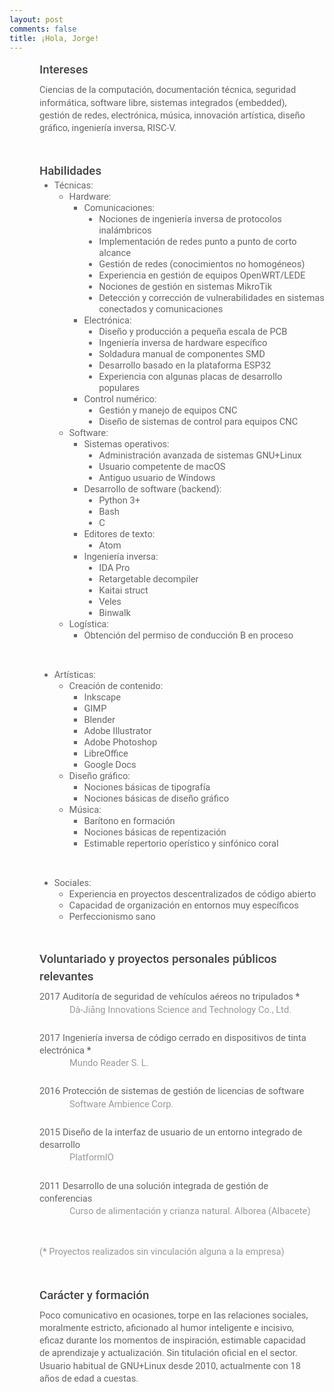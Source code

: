 ```yaml
---
layout: post
comments: false
title: ¡Hola, Jorge!
---
```


<h2 style="line-height: 1.5; margin: 0pt 15pt 0pt 36pt;"><span style="font-size: 13.999999999999998pt; font-family: Roboto; color: #434343; background-color: transparent; font-weight: 500; font-variant-ligatures: normal; font-variant-caps: normal; font-variant-east-asian: normal; font-variant-position: normal; text-decoration: none; vertical-align: baseline; white-space: pre-wrap;">Intereses</span></h2>
<p style="line-height: 1.38; margin: 6pt 15pt 0pt 36pt;"><span style="font-size: 11pt; font-family: Roboto; color: #666666; background-color: transparent; font-weight: 400; font-variant-ligatures: normal; font-variant-caps: normal; font-variant-east-asian: normal; font-variant-position: normal; text-decoration: none; vertical-align: baseline; white-space: pre-wrap;">Ciencias de la computaci&oacute;n, documentaci&oacute;n t&eacute;cnica, seguridad inform&aacute;tica, software libre, sistemas integrados (embedded), gesti&oacute;n de redes, electr&oacute;nica, m&uacute;sica, innovaci&oacute;n art&iacute;stica, dise&ntilde;o gr&aacute;fico, ingenier&iacute;a inversa, RISC-V.</span></p>
<p>&nbsp;</p>
<h2 style="line-height: 1.5; margin-top: 0pt; margin-bottom: 0pt; margin-right: 15pt; text-indent: 36pt;"><span style="font-size: 13.999999999999998pt; font-family: Roboto; color: #434343; background-color: transparent; font-weight: 500; font-variant-ligatures: normal; font-variant-caps: normal; font-variant-east-asian: normal; font-variant-position: normal; text-decoration: none; vertical-align: baseline; white-space: pre-wrap;">Habilidades</span></h2>
<ul style="margin-top: 0pt; margin-bottom: 0pt;">
<li style="list-style-type: disc; font-size: 11pt; font-family: Roboto; color: #666666; background-color: transparent; font-weight: 400; font-variant-ligatures: normal; font-variant-caps: normal; font-variant-east-asian: normal; font-variant-position: normal; text-decoration: none; vertical-align: baseline; white-space: pre; margin-left: 36pt;"><span style="font-size: 11pt; font-family: Roboto; color: #666666; background-color: transparent; font-weight: 400; font-variant-ligatures: normal; font-variant-caps: normal; font-variant-east-asian: normal; font-variant-position: normal; text-decoration: none; vertical-align: baseline; white-space: pre-wrap;">T&eacute;cnicas:</span></li>
<ul style="margin-top: 0pt; margin-bottom: 0pt;">
<li style="list-style-type: circle; font-size: 11pt; font-family: Roboto; color: #666666; background-color: transparent; font-weight: 400; font-variant-ligatures: normal; font-variant-caps: normal; font-variant-east-asian: normal; font-variant-position: normal; text-decoration: none; vertical-align: baseline; white-space: pre; margin-left: 36pt;"><span style="font-size: 11pt; font-family: Roboto; color: #666666; background-color: transparent; font-weight: 400; font-variant-ligatures: normal; font-variant-caps: normal; font-variant-east-asian: normal; font-variant-position: normal; text-decoration: none; vertical-align: baseline; white-space: pre-wrap;">Hardware:</span></li>
<ul style="margin-top: 0pt; margin-bottom: 0pt;">
<li style="list-style-type: square; font-size: 11pt; font-family: Roboto; color: #666666; background-color: transparent; font-weight: 400; font-variant-ligatures: normal; font-variant-caps: normal; font-variant-east-asian: normal; font-variant-position: normal; text-decoration: none; vertical-align: baseline; white-space: pre; margin-left: 36pt;"><span style="font-size: 11pt; font-family: Roboto; color: #666666; background-color: transparent; font-weight: 400; font-variant-ligatures: normal; font-variant-caps: normal; font-variant-east-asian: normal; font-variant-position: normal; text-decoration: none; vertical-align: baseline; white-space: pre-wrap;">Comunicaciones:</span></li>
<ul style="margin-top: 0pt; margin-bottom: 0pt;">
<li style="list-style-type: disc; font-size: 11pt; font-family: Roboto; color: #666666; background-color: transparent; font-weight: 400; font-variant-ligatures: normal; font-variant-caps: normal; font-variant-east-asian: normal; font-variant-position: normal; text-decoration: none; vertical-align: baseline; white-space: pre; margin-left: 36pt;"><span style="font-size: 11pt; font-family: Roboto; color: #666666; background-color: transparent; font-weight: 400; font-variant-ligatures: normal; font-variant-caps: normal; font-variant-east-asian: normal; font-variant-position: normal; text-decoration: none; vertical-align: baseline; white-space: pre-wrap;">Nociones de ingenier&iacute;a inversa de protocolos inal&aacute;mbricos</span></li>
<li style="list-style-type: disc; font-size: 11pt; font-family: Roboto; color: #666666; background-color: transparent; font-weight: 400; font-variant-ligatures: normal; font-variant-caps: normal; font-variant-east-asian: normal; font-variant-position: normal; text-decoration: none; vertical-align: baseline; white-space: pre; margin-left: 36pt;"><span style="font-size: 11pt; font-family: Roboto; color: #666666; background-color: transparent; font-weight: 400; font-variant-ligatures: normal; font-variant-caps: normal; font-variant-east-asian: normal; font-variant-position: normal; text-decoration: none; vertical-align: baseline; white-space: pre-wrap;">Implementaci&oacute;n de redes punto a punto de corto alcance</span></li>
<li style="list-style-type: disc; font-size: 11pt; font-family: Roboto; color: #666666; background-color: transparent; font-weight: 400; font-variant-ligatures: normal; font-variant-caps: normal; font-variant-east-asian: normal; font-variant-position: normal; text-decoration: none; vertical-align: baseline; white-space: pre; margin-left: 36pt;"><span style="font-size: 11pt; font-family: Roboto; color: #666666; background-color: transparent; font-weight: 400; font-variant-ligatures: normal; font-variant-caps: normal; font-variant-east-asian: normal; font-variant-position: normal; text-decoration: none; vertical-align: baseline; white-space: pre-wrap;">Gesti&oacute;n de redes (conocimientos no homog&eacute;neos)</span></li>
<li style="list-style-type: disc; font-size: 11pt; font-family: Roboto; color: #666666; background-color: transparent; font-weight: 400; font-variant-ligatures: normal; font-variant-caps: normal; font-variant-east-asian: normal; font-variant-position: normal; text-decoration: none; vertical-align: baseline; white-space: pre; margin-left: 36pt;"><span style="font-size: 11pt; font-family: Roboto; color: #666666; background-color: transparent; font-weight: 400; font-variant-ligatures: normal; font-variant-caps: normal; font-variant-east-asian: normal; font-variant-position: normal; text-decoration: none; vertical-align: baseline; white-space: pre-wrap;">Experiencia en gesti&oacute;n de equipos OpenWRT/LEDE</span></li>
<li style="list-style-type: disc; font-size: 11pt; font-family: Roboto; color: #666666; background-color: transparent; font-weight: 400; font-variant-ligatures: normal; font-variant-caps: normal; font-variant-east-asian: normal; font-variant-position: normal; text-decoration: none; vertical-align: baseline; white-space: pre; margin-left: 36pt;"><span style="font-size: 11pt; font-family: Roboto; color: #666666; background-color: transparent; font-weight: 400; font-variant-ligatures: normal; font-variant-caps: normal; font-variant-east-asian: normal; font-variant-position: normal; text-decoration: none; vertical-align: baseline; white-space: pre-wrap;">Nociones de gesti&oacute;n en sistemas MikroTik</span></li>
<li style="list-style-type: disc; font-size: 11pt; font-family: Roboto; color: #666666; background-color: transparent; font-weight: 400; font-variant-ligatures: normal; font-variant-caps: normal; font-variant-east-asian: normal; font-variant-position: normal; text-decoration: none; vertical-align: baseline; white-space: pre; margin-left: 36pt;"><span style="font-size: 11pt; font-family: Roboto; color: #666666; background-color: transparent; font-weight: 400; font-variant-ligatures: normal; font-variant-caps: normal; font-variant-east-asian: normal; font-variant-position: normal; text-decoration: none; vertical-align: baseline; white-space: pre-wrap;">Detecci&oacute;n y correcci&oacute;n de vulnerabilidades en sistemas conectados y comunicaciones</span></li>
</ul>
<li style="list-style-type: square; font-size: 11pt; font-family: Roboto; color: #666666; background-color: transparent; font-weight: 400; font-variant-ligatures: normal; font-variant-caps: normal; font-variant-east-asian: normal; font-variant-position: normal; text-decoration: none; vertical-align: baseline; white-space: pre; margin-left: 36pt;"><span style="font-size: 11pt; font-family: Roboto; color: #666666; background-color: transparent; font-weight: 400; font-variant-ligatures: normal; font-variant-caps: normal; font-variant-east-asian: normal; font-variant-position: normal; text-decoration: none; vertical-align: baseline; white-space: pre-wrap;">Electr&oacute;nica:</span></li>
<ul style="margin-top: 0pt; margin-bottom: 0pt;">
<li style="list-style-type: disc; font-size: 11pt; font-family: Roboto; color: #666666; background-color: transparent; font-weight: 400; font-variant-ligatures: normal; font-variant-caps: normal; font-variant-east-asian: normal; font-variant-position: normal; text-decoration: none; vertical-align: baseline; white-space: pre; margin-left: 36pt;"><span style="font-size: 11pt; font-family: Roboto; color: #666666; background-color: transparent; font-weight: 400; font-variant-ligatures: normal; font-variant-caps: normal; font-variant-east-asian: normal; font-variant-position: normal; text-decoration: none; vertical-align: baseline; white-space: pre-wrap;">Dise&ntilde;o y producci&oacute;n a peque&ntilde;a escala de PCB</span></li>
<li style="list-style-type: disc; font-size: 11pt; font-family: Roboto; color: #666666; background-color: transparent; font-weight: 400; font-variant-ligatures: normal; font-variant-caps: normal; font-variant-east-asian: normal; font-variant-position: normal; text-decoration: none; vertical-align: baseline; white-space: pre; margin-left: 36pt;"><span style="font-size: 11pt; font-family: Roboto; color: #666666; background-color: transparent; font-weight: 400; font-variant-ligatures: normal; font-variant-caps: normal; font-variant-east-asian: normal; font-variant-position: normal; text-decoration: none; vertical-align: baseline; white-space: pre-wrap;">Ingenier&iacute;a inversa de hardware espec&iacute;fico</span></li>
<li style="list-style-type: disc; font-size: 11pt; font-family: Roboto; color: #666666; background-color: transparent; font-weight: 400; font-variant-ligatures: normal; font-variant-caps: normal; font-variant-east-asian: normal; font-variant-position: normal; text-decoration: none; vertical-align: baseline; white-space: pre; margin-left: 36pt;"><span style="font-size: 11pt; font-family: Roboto; color: #666666; background-color: transparent; font-weight: 400; font-variant-ligatures: normal; font-variant-caps: normal; font-variant-east-asian: normal; font-variant-position: normal; text-decoration: none; vertical-align: baseline; white-space: pre-wrap;">Soldadura manual de componentes SMD</span></li>
<li style="list-style-type: disc; font-size: 11pt; font-family: Roboto; color: #666666; background-color: transparent; font-weight: 400; font-variant-ligatures: normal; font-variant-caps: normal; font-variant-east-asian: normal; font-variant-position: normal; text-decoration: none; vertical-align: baseline; white-space: pre; margin-left: 36pt;"><span style="font-size: 11pt; font-family: Roboto; color: #666666; background-color: transparent; font-weight: 400; font-variant-ligatures: normal; font-variant-caps: normal; font-variant-east-asian: normal; font-variant-position: normal; text-decoration: none; vertical-align: baseline; white-space: pre-wrap;">Desarrollo basado en la plataforma ESP32 </span></li>
<li style="list-style-type: disc; font-size: 11pt; font-family: Roboto; color: #666666; background-color: transparent; font-weight: 400; font-variant-ligatures: normal; font-variant-caps: normal; font-variant-east-asian: normal; font-variant-position: normal; text-decoration: none; vertical-align: baseline; white-space: pre; margin-left: 36pt;"><span style="font-size: 11pt; font-family: Roboto; color: #666666; background-color: transparent; font-weight: 400; font-variant-ligatures: normal; font-variant-caps: normal; font-variant-east-asian: normal; font-variant-position: normal; text-decoration: none; vertical-align: baseline; white-space: pre-wrap;">Experiencia con algunas placas de desarrollo populares</span></li>
</ul>
<li style="list-style-type: square; font-size: 11pt; font-family: Roboto; color: #666666; background-color: transparent; font-weight: 400; font-variant-ligatures: normal; font-variant-caps: normal; font-variant-east-asian: normal; font-variant-position: normal; text-decoration: none; vertical-align: baseline; white-space: pre; margin-left: 36pt;"><span style="font-size: 11pt; font-family: Roboto; color: #666666; background-color: transparent; font-weight: 400; font-variant-ligatures: normal; font-variant-caps: normal; font-variant-east-asian: normal; font-variant-position: normal; text-decoration: none; vertical-align: baseline; white-space: pre-wrap;">Control num&eacute;rico:</span></li>
<ul style="margin-top: 0pt; margin-bottom: 0pt;">
<li style="list-style-type: disc; font-size: 11pt; font-family: Roboto; color: #666666; background-color: transparent; font-weight: 400; font-variant-ligatures: normal; font-variant-caps: normal; font-variant-east-asian: normal; font-variant-position: normal; text-decoration: none; vertical-align: baseline; white-space: pre; margin-left: 36pt;"><span style="font-size: 11pt; font-family: Roboto; color: #666666; background-color: transparent; font-weight: 400; font-variant-ligatures: normal; font-variant-caps: normal; font-variant-east-asian: normal; font-variant-position: normal; text-decoration: none; vertical-align: baseline; white-space: pre-wrap;">Gesti&oacute;n y manejo de equipos CNC</span></li>
<li style="list-style-type: disc; font-size: 11pt; font-family: Roboto; color: #666666; background-color: transparent; font-weight: 400; font-variant-ligatures: normal; font-variant-caps: normal; font-variant-east-asian: normal; font-variant-position: normal; text-decoration: none; vertical-align: baseline; white-space: pre; margin-left: 36pt;"><span style="font-size: 11pt; font-family: Roboto; color: #666666; background-color: transparent; font-weight: 400; font-variant-ligatures: normal; font-variant-caps: normal; font-variant-east-asian: normal; font-variant-position: normal; text-decoration: none; vertical-align: baseline; white-space: pre-wrap;">Dise&ntilde;o de sistemas de control para equipos CNC</span></li>
</ul>
</ul>
<li style="list-style-type: circle; font-size: 11pt; font-family: Roboto; color: #666666; background-color: transparent; font-weight: 400; font-variant-ligatures: normal; font-variant-caps: normal; font-variant-east-asian: normal; font-variant-position: normal; text-decoration: none; vertical-align: baseline; white-space: pre; margin-left: 36pt;"><span style="font-size: 11pt; font-family: Roboto; color: #666666; background-color: transparent; font-weight: 400; font-variant-ligatures: normal; font-variant-caps: normal; font-variant-east-asian: normal; font-variant-position: normal; text-decoration: none; vertical-align: baseline; white-space: pre-wrap;">Software:</span></li>
<ul style="margin-top: 0pt; margin-bottom: 0pt;">
<li style="list-style-type: square; font-size: 11pt; font-family: Roboto; color: #666666; background-color: transparent; font-weight: 400; font-variant-ligatures: normal; font-variant-caps: normal; font-variant-east-asian: normal; font-variant-position: normal; text-decoration: none; vertical-align: baseline; white-space: pre; margin-left: 36pt;"><span style="font-size: 11pt; font-family: Roboto; color: #666666; background-color: transparent; font-weight: 400; font-variant-ligatures: normal; font-variant-caps: normal; font-variant-east-asian: normal; font-variant-position: normal; text-decoration: none; vertical-align: baseline; white-space: pre-wrap;">Sistemas operativos:</span></li>
<ul style="margin-top: 0pt; margin-bottom: 0pt;">
<li style="list-style-type: disc; font-size: 11pt; font-family: Roboto; color: #666666; background-color: transparent; font-weight: 400; font-variant-ligatures: normal; font-variant-caps: normal; font-variant-east-asian: normal; font-variant-position: normal; text-decoration: none; vertical-align: baseline; white-space: pre; margin-left: 36pt;"><span style="font-size: 11pt; font-family: Roboto; color: #666666; background-color: transparent; font-weight: 400; font-variant-ligatures: normal; font-variant-caps: normal; font-variant-east-asian: normal; font-variant-position: normal; text-decoration: none; vertical-align: baseline; white-space: pre-wrap;">Administraci&oacute;n avanzada de sistemas GNU+Linux</span></li>
<li style="list-style-type: disc; font-size: 11pt; font-family: Roboto; color: #666666; background-color: transparent; font-weight: 400; font-variant-ligatures: normal; font-variant-caps: normal; font-variant-east-asian: normal; font-variant-position: normal; text-decoration: none; vertical-align: baseline; white-space: pre; margin-left: 36pt;"><span style="font-size: 11pt; font-family: Roboto; color: #666666; background-color: transparent; font-weight: 400; font-variant-ligatures: normal; font-variant-caps: normal; font-variant-east-asian: normal; font-variant-position: normal; text-decoration: none; vertical-align: baseline; white-space: pre-wrap;">Usuario competente de macOS</span></li>
<li style="list-style-type: disc; font-size: 11pt; font-family: Roboto; color: #666666; background-color: transparent; font-weight: 400; font-variant-ligatures: normal; font-variant-caps: normal; font-variant-east-asian: normal; font-variant-position: normal; text-decoration: none; vertical-align: baseline; white-space: pre; margin-left: 36pt;"><span style="font-size: 11pt; font-family: Roboto; color: #666666; background-color: transparent; font-weight: 400; font-variant-ligatures: normal; font-variant-caps: normal; font-variant-east-asian: normal; font-variant-position: normal; text-decoration: none; vertical-align: baseline; white-space: pre-wrap;">Antiguo usuario de Windows</span></li>
</ul>
<li style="list-style-type: square; font-size: 11pt; font-family: Roboto; color: #666666; background-color: transparent; font-weight: 400; font-variant-ligatures: normal; font-variant-caps: normal; font-variant-east-asian: normal; font-variant-position: normal; text-decoration: none; vertical-align: baseline; white-space: pre; margin-left: 36pt;"><span style="font-size: 11pt; font-family: Roboto; color: #666666; background-color: transparent; font-weight: 400; font-variant-ligatures: normal; font-variant-caps: normal; font-variant-east-asian: normal; font-variant-position: normal; text-decoration: none; vertical-align: baseline; white-space: pre-wrap;">Desarrollo de software (backend):</span></li>
<ul style="margin-top: 0pt; margin-bottom: 0pt;">
<li style="list-style-type: disc; font-size: 11pt; font-family: Roboto; color: #666666; background-color: transparent; font-weight: 400; font-variant-ligatures: normal; font-variant-caps: normal; font-variant-east-asian: normal; font-variant-position: normal; text-decoration: none; vertical-align: baseline; white-space: pre; margin-left: 36pt;"><span style="font-size: 11pt; font-family: Roboto; color: #666666; background-color: transparent; font-weight: 400; font-variant-ligatures: normal; font-variant-caps: normal; font-variant-east-asian: normal; font-variant-position: normal; text-decoration: none; vertical-align: baseline; white-space: pre-wrap;">Python 3+</span></li>
<li style="list-style-type: disc; font-size: 11pt; font-family: Roboto; color: #666666; background-color: transparent; font-weight: 400; font-variant-ligatures: normal; font-variant-caps: normal; font-variant-east-asian: normal; font-variant-position: normal; text-decoration: none; vertical-align: baseline; white-space: pre; margin-left: 36pt;"><span style="font-size: 11pt; font-family: Roboto; color: #666666; background-color: transparent; font-weight: 400; font-variant-ligatures: normal; font-variant-caps: normal; font-variant-east-asian: normal; font-variant-position: normal; text-decoration: none; vertical-align: baseline; white-space: pre-wrap;">Bash</span></li>
<li style="list-style-type: disc; font-size: 11pt; font-family: Roboto; color: #666666; background-color: transparent; font-weight: 400; font-variant-ligatures: normal; font-variant-caps: normal; font-variant-east-asian: normal; font-variant-position: normal; text-decoration: none; vertical-align: baseline; white-space: pre; margin-left: 36pt;"><span style="font-size: 11pt; font-family: Roboto; color: #666666; background-color: transparent; font-weight: 400; font-variant-ligatures: normal; font-variant-caps: normal; font-variant-east-asian: normal; font-variant-position: normal; text-decoration: none; vertical-align: baseline; white-space: pre-wrap;">C</span></li>
</ul>
<li style="list-style-type: square; font-size: 11pt; font-family: Roboto; color: #666666; background-color: transparent; font-weight: 400; font-variant-ligatures: normal; font-variant-caps: normal; font-variant-east-asian: normal; font-variant-position: normal; text-decoration: none; vertical-align: baseline; white-space: pre; margin-left: 36pt;"><span style="font-size: 11pt; font-family: Roboto; color: #666666; background-color: transparent; font-weight: 400; font-variant-ligatures: normal; font-variant-caps: normal; font-variant-east-asian: normal; font-variant-position: normal; text-decoration: none; vertical-align: baseline; white-space: pre-wrap;">Editores de texto:</span></li>
<ul style="margin-top: 0pt; margin-bottom: 0pt;">
<li style="list-style-type: disc; font-size: 11pt; font-family: Roboto; color: #666666; background-color: transparent; font-weight: 400; font-variant-ligatures: normal; font-variant-caps: normal; font-variant-east-asian: normal; font-variant-position: normal; text-decoration: none; vertical-align: baseline; white-space: pre; margin-left: 36pt;"><span style="font-size: 11pt; font-family: Roboto; color: #666666; background-color: transparent; font-weight: 400; font-variant-ligatures: normal; font-variant-caps: normal; font-variant-east-asian: normal; font-variant-position: normal; text-decoration: none; vertical-align: baseline; white-space: pre-wrap;">Atom</span></li>
</ul>
<li style="list-style-type: square; font-size: 11pt; font-family: Roboto; color: #666666; background-color: transparent; font-weight: 400; font-variant-ligatures: normal; font-variant-caps: normal; font-variant-east-asian: normal; font-variant-position: normal; text-decoration: none; vertical-align: baseline; white-space: pre; margin-left: 36pt;"><span style="font-size: 11pt; font-family: Roboto; color: #666666; background-color: transparent; font-weight: 400; font-variant-ligatures: normal; font-variant-caps: normal; font-variant-east-asian: normal; font-variant-position: normal; text-decoration: none; vertical-align: baseline; white-space: pre-wrap;">Ingenier&iacute;a inversa:</span></li>
<ul style="margin-top: 0pt; margin-bottom: 0pt;">
<li style="list-style-type: disc; font-size: 11pt; font-family: Roboto; color: #666666; background-color: transparent; font-weight: 400; font-variant-ligatures: normal; font-variant-caps: normal; font-variant-east-asian: normal; font-variant-position: normal; text-decoration: none; vertical-align: baseline; white-space: pre; margin-left: 36pt;"><span style="font-size: 11pt; font-family: Roboto; color: #666666; background-color: transparent; font-weight: 400; font-variant-ligatures: normal; font-variant-caps: normal; font-variant-east-asian: normal; font-variant-position: normal; text-decoration: none; vertical-align: baseline; white-space: pre-wrap;">IDA Pro</span></li>
<li style="list-style-type: disc; font-size: 11pt; font-family: Roboto; color: #666666; background-color: transparent; font-weight: 400; font-variant-ligatures: normal; font-variant-caps: normal; font-variant-east-asian: normal; font-variant-position: normal; text-decoration: none; vertical-align: baseline; white-space: pre; margin-left: 36pt;"><span style="font-size: 11pt; font-family: Roboto; color: #666666; background-color: transparent; font-weight: 400; font-variant-ligatures: normal; font-variant-caps: normal; font-variant-east-asian: normal; font-variant-position: normal; text-decoration: none; vertical-align: baseline; white-space: pre-wrap;">Retargetable decompiler</span></li>
<li style="list-style-type: disc; font-size: 11pt; font-family: Roboto; color: #666666; background-color: transparent; font-weight: 400; font-variant-ligatures: normal; font-variant-caps: normal; font-variant-east-asian: normal; font-variant-position: normal; text-decoration: none; vertical-align: baseline; white-space: pre; margin-left: 36pt;"><span style="font-size: 11pt; font-family: Roboto; color: #666666; background-color: transparent; font-weight: 400; font-variant-ligatures: normal; font-variant-caps: normal; font-variant-east-asian: normal; font-variant-position: normal; text-decoration: none; vertical-align: baseline; white-space: pre-wrap;">Kaitai struct</span></li>
<li style="list-style-type: disc; font-size: 11pt; font-family: Roboto; color: #666666; background-color: transparent; font-weight: 400; font-variant-ligatures: normal; font-variant-caps: normal; font-variant-east-asian: normal; font-variant-position: normal; text-decoration: none; vertical-align: baseline; white-space: pre; margin-left: 36pt;"><span style="font-size: 11pt; font-family: Roboto; color: #666666; background-color: transparent; font-weight: 400; font-variant-ligatures: normal; font-variant-caps: normal; font-variant-east-asian: normal; font-variant-position: normal; text-decoration: none; vertical-align: baseline; white-space: pre-wrap;">Veles</span></li>
<li style="list-style-type: disc; font-size: 11pt; font-family: Roboto; color: #666666; background-color: transparent; font-weight: 400; font-variant-ligatures: normal; font-variant-caps: normal; font-variant-east-asian: normal; font-variant-position: normal; text-decoration: none; vertical-align: baseline; white-space: pre; margin-left: 36pt;"><span style="font-size: 11pt; font-family: Roboto; color: #666666; background-color: transparent; font-weight: 400; font-variant-ligatures: normal; font-variant-caps: normal; font-variant-east-asian: normal; font-variant-position: normal; text-decoration: none; vertical-align: baseline; white-space: pre-wrap;">Binwalk</span></li>
</ul>
</ul>
<li style="list-style-type: circle; font-size: 11pt; font-family: Roboto; color: #666666; background-color: transparent; font-weight: 400; font-variant-ligatures: normal; font-variant-caps: normal; font-variant-east-asian: normal; font-variant-position: normal; text-decoration: none; vertical-align: baseline; white-space: pre; margin-left: 36pt;"><span style="font-size: 11pt; font-family: Roboto; color: #666666; background-color: transparent; font-weight: 400; font-variant-ligatures: normal; font-variant-caps: normal; font-variant-east-asian: normal; font-variant-position: normal; text-decoration: none; vertical-align: baseline; white-space: pre-wrap;">Log&iacute;stica:</span></li>
<ul style="margin-top: 0pt; margin-bottom: 0pt;">
<li style="list-style-type: square; font-size: 11pt; font-family: Roboto; color: #666666; background-color: transparent; font-weight: 400; font-variant-ligatures: normal; font-variant-caps: normal; font-variant-east-asian: normal; font-variant-position: normal; text-decoration: none; vertical-align: baseline; white-space: pre; margin-left: 36pt;"><span style="font-size: 11pt; font-family: Roboto; color: #666666; background-color: transparent; font-weight: 400; font-variant-ligatures: normal; font-variant-caps: normal; font-variant-east-asian: normal; font-variant-position: normal; text-decoration: none; vertical-align: baseline; white-space: pre-wrap;">Obtenci&oacute;n del permiso de conducci&oacute;n B en proceso</span></li>
</ul>
</ul>
</ul>
<p>&nbsp;</p>
<ul style="margin-top: 0pt; margin-bottom: 0pt;">
<li style="list-style-type: disc; font-size: 11pt; font-family: Roboto; color: #666666; background-color: transparent; font-weight: 400; font-variant-ligatures: normal; font-variant-caps: normal; font-variant-east-asian: normal; font-variant-position: normal; text-decoration: none; vertical-align: baseline; white-space: pre; margin-left: 36pt;"><span style="font-size: 11pt; font-family: Roboto; color: #666666; background-color: transparent; font-weight: 400; font-variant-ligatures: normal; font-variant-caps: normal; font-variant-east-asian: normal; font-variant-position: normal; text-decoration: none; vertical-align: baseline; white-space: pre-wrap;">Art&iacute;sticas:</span></li>
<ul style="margin-top: 0pt; margin-bottom: 0pt;">
<li style="list-style-type: circle; font-size: 11pt; font-family: Roboto; color: #666666; background-color: transparent; font-weight: 400; font-variant-ligatures: normal; font-variant-caps: normal; font-variant-east-asian: normal; font-variant-position: normal; text-decoration: none; vertical-align: baseline; white-space: pre; margin-left: 36pt;"><span style="font-size: 11pt; font-family: Roboto; color: #666666; background-color: transparent; font-weight: 400; font-variant-ligatures: normal; font-variant-caps: normal; font-variant-east-asian: normal; font-variant-position: normal; text-decoration: none; vertical-align: baseline; white-space: pre-wrap;">Creaci&oacute;n de contenido:</span></li>
<ul style="margin-top: 0pt; margin-bottom: 0pt;">
<li style="list-style-type: square; font-size: 11pt; font-family: Roboto; color: #666666; background-color: transparent; font-weight: 400; font-variant-ligatures: normal; font-variant-caps: normal; font-variant-east-asian: normal; font-variant-position: normal; text-decoration: none; vertical-align: baseline; white-space: pre; margin-left: 36pt;"><span style="font-size: 11pt; font-family: Roboto; color: #666666; background-color: transparent; font-weight: 400; font-variant-ligatures: normal; font-variant-caps: normal; font-variant-east-asian: normal; font-variant-position: normal; text-decoration: none; vertical-align: baseline; white-space: pre-wrap;">Inkscape</span></li>
<li style="list-style-type: square; font-size: 11pt; font-family: Roboto; color: #666666; background-color: transparent; font-weight: 400; font-variant-ligatures: normal; font-variant-caps: normal; font-variant-east-asian: normal; font-variant-position: normal; text-decoration: none; vertical-align: baseline; white-space: pre; margin-left: 36pt;"><span style="font-size: 11pt; font-family: Roboto; color: #666666; background-color: transparent; font-weight: 400; font-variant-ligatures: normal; font-variant-caps: normal; font-variant-east-asian: normal; font-variant-position: normal; text-decoration: none; vertical-align: baseline; white-space: pre-wrap;">GIMP</span></li>
<li style="list-style-type: square; font-size: 11pt; font-family: Roboto; color: #666666; background-color: transparent; font-weight: 400; font-variant-ligatures: normal; font-variant-caps: normal; font-variant-east-asian: normal; font-variant-position: normal; text-decoration: none; vertical-align: baseline; white-space: pre; margin-left: 36pt;"><span style="font-size: 11pt; font-family: Roboto; color: #666666; background-color: transparent; font-weight: 400; font-variant-ligatures: normal; font-variant-caps: normal; font-variant-east-asian: normal; font-variant-position: normal; text-decoration: none; vertical-align: baseline; white-space: pre-wrap;">Blender</span></li>
<li style="list-style-type: square; font-size: 11pt; font-family: Roboto; color: #666666; background-color: transparent; font-weight: 400; font-variant-ligatures: normal; font-variant-caps: normal; font-variant-east-asian: normal; font-variant-position: normal; text-decoration: none; vertical-align: baseline; white-space: pre; margin-left: 36pt;"><span style="font-size: 11pt; font-family: Roboto; color: #666666; background-color: transparent; font-weight: 400; font-variant-ligatures: normal; font-variant-caps: normal; font-variant-east-asian: normal; font-variant-position: normal; text-decoration: none; vertical-align: baseline; white-space: pre-wrap;">Adobe Illustrator</span></li>
<li style="list-style-type: square; font-size: 11pt; font-family: Roboto; color: #666666; background-color: transparent; font-weight: 400; font-variant-ligatures: normal; font-variant-caps: normal; font-variant-east-asian: normal; font-variant-position: normal; text-decoration: none; vertical-align: baseline; white-space: pre; margin-left: 36pt;"><span style="font-size: 11pt; font-family: Roboto; color: #666666; background-color: transparent; font-weight: 400; font-variant-ligatures: normal; font-variant-caps: normal; font-variant-east-asian: normal; font-variant-position: normal; text-decoration: none; vertical-align: baseline; white-space: pre-wrap;">Adobe Photoshop</span></li>
<li style="list-style-type: square; font-size: 11pt; font-family: Roboto; color: #666666; background-color: transparent; font-weight: 400; font-variant-ligatures: normal; font-variant-caps: normal; font-variant-east-asian: normal; font-variant-position: normal; text-decoration: none; vertical-align: baseline; white-space: pre; margin-left: 36pt;"><span style="font-size: 11pt; font-family: Roboto; color: #666666; background-color: transparent; font-weight: 400; font-variant-ligatures: normal; font-variant-caps: normal; font-variant-east-asian: normal; font-variant-position: normal; text-decoration: none; vertical-align: baseline; white-space: pre-wrap;">LibreOffice</span></li>
<li style="list-style-type: square; font-size: 11pt; font-family: Roboto; color: #666666; background-color: transparent; font-weight: 400; font-variant-ligatures: normal; font-variant-caps: normal; font-variant-east-asian: normal; font-variant-position: normal; text-decoration: none; vertical-align: baseline; white-space: pre; margin-left: 36pt;"><span style="font-size: 11pt; font-family: Roboto; color: #666666; background-color: transparent; font-weight: 400; font-variant-ligatures: normal; font-variant-caps: normal; font-variant-east-asian: normal; font-variant-position: normal; text-decoration: none; vertical-align: baseline; white-space: pre-wrap;">Google Docs</span></li>
</ul>
<li style="list-style-type: circle; font-size: 11pt; font-family: Roboto; color: #666666; background-color: transparent; font-weight: 400; font-variant-ligatures: normal; font-variant-caps: normal; font-variant-east-asian: normal; font-variant-position: normal; text-decoration: none; vertical-align: baseline; white-space: pre; margin-left: 36pt;"><span style="font-size: 11pt; font-family: Roboto; color: #666666; background-color: transparent; font-weight: 400; font-variant-ligatures: normal; font-variant-caps: normal; font-variant-east-asian: normal; font-variant-position: normal; text-decoration: none; vertical-align: baseline; white-space: pre-wrap;">Dise&ntilde;o gr&aacute;fico:</span></li>
<ul style="margin-top: 0pt; margin-bottom: 0pt;">
<li style="list-style-type: square; font-size: 11pt; font-family: Roboto; color: #666666; background-color: transparent; font-weight: 400; font-variant-ligatures: normal; font-variant-caps: normal; font-variant-east-asian: normal; font-variant-position: normal; text-decoration: none; vertical-align: baseline; white-space: pre; margin-left: 36pt;"><span style="font-size: 11pt; font-family: Roboto; color: #666666; background-color: transparent; font-weight: 400; font-variant-ligatures: normal; font-variant-caps: normal; font-variant-east-asian: normal; font-variant-position: normal; text-decoration: none; vertical-align: baseline; white-space: pre-wrap;">Nociones b&aacute;sicas de tipograf&iacute;a</span></li>
<li style="list-style-type: square; font-size: 11pt; font-family: Roboto; color: #666666; background-color: transparent; font-weight: 400; font-variant-ligatures: normal; font-variant-caps: normal; font-variant-east-asian: normal; font-variant-position: normal; text-decoration: none; vertical-align: baseline; white-space: pre; margin-left: 36pt;"><span style="font-size: 11pt; font-family: Roboto; color: #666666; background-color: transparent; font-weight: 400; font-variant-ligatures: normal; font-variant-caps: normal; font-variant-east-asian: normal; font-variant-position: normal; text-decoration: none; vertical-align: baseline; white-space: pre-wrap;">Nociones b&aacute;sicas de dise&ntilde;o gr&aacute;fico</span></li>
</ul>
<li style="list-style-type: circle; font-size: 11pt; font-family: Roboto; color: #666666; background-color: transparent; font-weight: 400; font-variant-ligatures: normal; font-variant-caps: normal; font-variant-east-asian: normal; font-variant-position: normal; text-decoration: none; vertical-align: baseline; white-space: pre; margin-left: 36pt;"><span style="font-size: 11pt; font-family: Roboto; color: #666666; background-color: transparent; font-weight: 400; font-variant-ligatures: normal; font-variant-caps: normal; font-variant-east-asian: normal; font-variant-position: normal; text-decoration: none; vertical-align: baseline; white-space: pre-wrap;">M&uacute;sica:</span></li>
<ul style="margin-top: 0pt; margin-bottom: 0pt;">
<li style="list-style-type: square; font-size: 11pt; font-family: Roboto; color: #666666; background-color: transparent; font-weight: 400; font-variant-ligatures: normal; font-variant-caps: normal; font-variant-east-asian: normal; font-variant-position: normal; text-decoration: none; vertical-align: baseline; white-space: pre; margin-left: 36pt;"><span style="font-size: 11pt; font-family: Roboto; color: #666666; background-color: transparent; font-weight: 400; font-variant-ligatures: normal; font-variant-caps: normal; font-variant-east-asian: normal; font-variant-position: normal; text-decoration: none; vertical-align: baseline; white-space: pre-wrap;">Bar&iacute;tono en formaci&oacute;n</span></li>
<li style="list-style-type: square; font-size: 11pt; font-family: Roboto; color: #666666; background-color: transparent; font-weight: 400; font-variant-ligatures: normal; font-variant-caps: normal; font-variant-east-asian: normal; font-variant-position: normal; text-decoration: none; vertical-align: baseline; white-space: pre; margin-left: 36pt;"><span style="font-size: 11pt; font-family: Roboto; color: #666666; background-color: transparent; font-weight: 400; font-variant-ligatures: normal; font-variant-caps: normal; font-variant-east-asian: normal; font-variant-position: normal; text-decoration: none; vertical-align: baseline; white-space: pre-wrap;">Nociones b&aacute;sicas de repentizaci&oacute;n</span></li>
<li style="list-style-type: square; font-size: 11pt; font-family: Roboto; color: #666666; background-color: transparent; font-weight: 400; font-variant-ligatures: normal; font-variant-caps: normal; font-variant-east-asian: normal; font-variant-position: normal; text-decoration: none; vertical-align: baseline; white-space: pre; margin-left: 36pt;"><span style="font-size: 11pt; font-family: Roboto; color: #666666; background-color: transparent; font-weight: 400; font-variant-ligatures: normal; font-variant-caps: normal; font-variant-east-asian: normal; font-variant-position: normal; text-decoration: none; vertical-align: baseline; white-space: pre-wrap;">Estimable repertorio oper&iacute;stico y sinf&oacute;nico coral</span></li>
</ul>
</ul>
<p>&nbsp;</p>
<li style="list-style-type: disc; font-size: 11pt; font-family: Roboto; color: #666666; background-color: transparent; font-weight: 400; font-variant-ligatures: normal; font-variant-caps: normal; font-variant-east-asian: normal; font-variant-position: normal; text-decoration: none; vertical-align: baseline; white-space: pre; margin-left: 36pt;"><span style="font-size: 11pt; font-family: Roboto; color: #666666; background-color: transparent; font-weight: 400; font-variant-ligatures: normal; font-variant-caps: normal; font-variant-east-asian: normal; font-variant-position: normal; text-decoration: none; vertical-align: baseline; white-space: pre-wrap;">Sociales:</span></li>
<ul style="margin-top: 0pt; margin-bottom: 0pt;">
<li style="list-style-type: circle; font-size: 11pt; font-family: Roboto; color: #666666; background-color: transparent; font-weight: 400; font-variant-ligatures: normal; font-variant-caps: normal; font-variant-east-asian: normal; font-variant-position: normal; text-decoration: none; vertical-align: baseline; white-space: pre; margin-left: 36pt;"><span style="font-size: 11pt; font-family: Roboto; color: #666666; background-color: transparent; font-weight: 400; font-variant-ligatures: normal; font-variant-caps: normal; font-variant-east-asian: normal; font-variant-position: normal; text-decoration: none; vertical-align: baseline; white-space: pre-wrap;">Experiencia en proyectos descentralizados de c&oacute;digo abierto</span></li>
<li style="list-style-type: circle; font-size: 11pt; font-family: Roboto; color: #666666; background-color: transparent; font-weight: 400; font-variant-ligatures: normal; font-variant-caps: normal; font-variant-east-asian: normal; font-variant-position: normal; text-decoration: none; vertical-align: baseline; white-space: pre; margin-left: 36pt;"><span style="font-size: 11pt; font-family: Roboto; color: #666666; background-color: transparent; font-weight: 400; font-variant-ligatures: normal; font-variant-caps: normal; font-variant-east-asian: normal; font-variant-position: normal; text-decoration: none; vertical-align: baseline; white-space: pre-wrap;">Capacidad de organizaci&oacute;n en entornos muy espec&iacute;ficos </span></li>
<li style="list-style-type: circle; font-size: 11pt; font-family: Roboto; color: #666666; background-color: transparent; font-weight: 400; font-variant-ligatures: normal; font-variant-caps: normal; font-variant-east-asian: normal; font-variant-position: normal; text-decoration: none; vertical-align: baseline; white-space: pre; margin-left: 36pt;"><span style="font-size: 11pt; font-family: Roboto; color: #666666; background-color: transparent; font-weight: 400; font-variant-ligatures: normal; font-variant-caps: normal; font-variant-east-asian: normal; font-variant-position: normal; text-decoration: none; vertical-align: baseline; white-space: pre-wrap;">Perfeccionismo sano</span></li>
</ul>
</ul>
<p>&nbsp;</p>
<h2 style="line-height: 1.5; margin: 3pt 15pt 0pt 36pt;"><span style="font-size: 13.999999999999998pt; font-family: Roboto; color: #434343; background-color: transparent; font-weight: 500; font-variant-ligatures: normal; font-variant-caps: normal; font-variant-east-asian: normal; font-variant-position: normal; text-decoration: none; vertical-align: baseline; white-space: pre-wrap;">Voluntariado y proyectos personales p&uacute;blicos relevantes</span></h2>
<p style="line-height: 1.38; margin: 6pt 15pt 0pt 36pt;"><span style="font-size: 11pt; font-family: Roboto; color: #666666; background-color: transparent; font-weight: 400; font-variant-ligatures: normal; font-variant-caps: normal; font-variant-east-asian: normal; font-variant-position: normal; text-decoration: none; vertical-align: baseline; white-space: pre-wrap;">2017</span> <span style="font-size: 11pt; font-family: Roboto; color: #666666; background-color: transparent; font-weight: 400; font-variant-ligatures: normal; font-variant-caps: normal; font-variant-east-asian: normal; font-variant-position: normal; text-decoration: none; vertical-align: baseline; white-space: pre-wrap;">Auditor&iacute;a de seguridad de veh&iacute;culos a&eacute;reos no tripulados</span><strong><span style="font-size: 11pt; font-family: Roboto; color: #666666; background-color: transparent; font-variant-ligatures: normal; font-variant-caps: normal; font-variant-east-asian: normal; font-variant-position: normal; text-decoration: none; vertical-align: baseline; white-space: pre-wrap;"> *</span></strong></p>
<p style="line-height: 1.38; margin: 0pt 15pt 0pt 72pt;"><span style="font-size: 11pt; font-family: Roboto; color: #999999; background-color: transparent; font-weight: 400; font-variant-ligatures: normal; font-variant-caps: normal; font-variant-east-asian: normal; font-variant-position: normal; text-decoration: none; vertical-align: baseline; white-space: pre-wrap;">D&agrave;-Jiāng Innovations Science and Technology Co., Ltd.</span></p><br>
<p style="line-height: 1.38; margin: 6pt 15pt 0pt 36pt;"><span style="font-size: 11pt; font-family: Roboto; color: #666666; background-color: transparent; font-weight: 400; font-variant-ligatures: normal; font-variant-caps: normal; font-variant-east-asian: normal; font-variant-position: normal; text-decoration: none; vertical-align: baseline; white-space: pre-wrap;">2017</span> <span style="font-size: 11pt; font-family: Roboto; color: #666666; background-color: transparent; font-weight: 400; font-variant-ligatures: normal; font-variant-caps: normal; font-variant-east-asian: normal; font-variant-position: normal; text-decoration: none; vertical-align: baseline; white-space: pre-wrap;">Ingenier&iacute;a inversa de c&oacute;digo cerrado en dispositivos de tinta electr&oacute;nica </span><strong><span style="font-size: 11pt; font-family: Roboto; color: #666666; background-color: transparent; font-variant-ligatures: normal; font-variant-caps: normal; font-variant-east-asian: normal; font-variant-position: normal; text-decoration: none; vertical-align: baseline; white-space: pre-wrap;">*</span></strong></p>
<p style="line-height: 1.38; margin: 0pt 15pt 0pt 72pt;"><span style="font-size: 11pt; font-family: Roboto; color: #999999; background-color: transparent; font-weight: 400; font-variant-ligatures: normal; font-variant-caps: normal; font-variant-east-asian: normal; font-variant-position: normal; text-decoration: none; vertical-align: baseline; white-space: pre-wrap;">Mundo Reader S. L.</span></p><br>
<p style="line-height: 1.38; margin: 6pt 15pt 0pt 36pt;"><span style="font-size: 11pt; font-family: Roboto; color: #666666; background-color: transparent; font-weight: 400; font-variant-ligatures: normal; font-variant-caps: normal; font-variant-east-asian: normal; font-variant-position: normal; text-decoration: none; vertical-align: baseline; white-space: pre-wrap;">2016</span> <span style="font-size: 11pt; font-family: Roboto; color: #666666; background-color: transparent; font-weight: 400; font-variant-ligatures: normal; font-variant-caps: normal; font-variant-east-asian: normal; font-variant-position: normal; text-decoration: none; vertical-align: baseline; white-space: pre-wrap;">Protecci&oacute;n de sistemas de gesti&oacute;n de licencias de software</span></p>
<p style="line-height: 1.38; margin: 0pt 15pt 0pt 72pt;"><span style="font-size: 11pt; font-family: Roboto; color: #999999; background-color: transparent; font-weight: 400; font-variant-ligatures: normal; font-variant-caps: normal; font-variant-east-asian: normal; font-variant-position: normal; text-decoration: none; vertical-align: baseline; white-space: pre-wrap;">Software Ambience Corp.</span></p><br>
<p style="line-height: 1.38; margin: 6pt 15pt 0pt 36pt;"><span style="font-size: 11pt; font-family: Roboto; color: #666666; background-color: transparent; font-weight: 400; font-variant-ligatures: normal; font-variant-caps: normal; font-variant-east-asian: normal; font-variant-position: normal; text-decoration: none; vertical-align: baseline; white-space: pre-wrap;">2015</span> <span style="font-size: 11pt; font-family: Roboto; color: #666666; background-color: transparent; font-weight: 400; font-variant-ligatures: normal; font-variant-caps: normal; font-variant-east-asian: normal; font-variant-position: normal; text-decoration: none; vertical-align: baseline; white-space: pre-wrap;">Dise&ntilde;o de la interfaz de usuario de un entorno integrado de desarrollo</span></p>
<p style="line-height: 1.38; margin: 0pt 15pt 0pt 72pt;"><span style="font-size: 11pt; font-family: Roboto; color: #999999; background-color: transparent; font-weight: 400; font-variant-ligatures: normal; font-variant-caps: normal; font-variant-east-asian: normal; font-variant-position: normal; text-decoration: none; vertical-align: baseline; white-space: pre-wrap;">PlatformIO</span></p><br>
<p style="line-height: 1.38; margin: 6pt 15pt 0pt 36pt;"><span style="font-size: 11pt; font-family: Roboto; color: #666666; background-color: transparent; font-weight: 400; font-variant-ligatures: normal; font-variant-caps: normal; font-variant-east-asian: normal; font-variant-position: normal; text-decoration: none; vertical-align: baseline; white-space: pre-wrap;">2011</span> <span style="font-size: 11pt; font-family: Roboto; color: #666666; background-color: transparent; font-weight: 400; font-variant-ligatures: normal; font-variant-caps: normal; font-variant-east-asian: normal; font-variant-position: normal; text-decoration: none; vertical-align: baseline; white-space: pre-wrap;">Desarrollo de una soluci&oacute;n integrada de gesti&oacute;n de conferencias</span></p>
<p style="line-height: 1.38; margin: 0pt 15pt 0pt 72pt;"><span style="font-size: 11pt; font-family: Roboto; color: #999999; background-color: transparent; font-weight: 400; font-variant-ligatures: normal; font-variant-caps: normal; font-variant-east-asian: normal; font-variant-position: normal; text-decoration: none; vertical-align: baseline; white-space: pre-wrap;">Curso de alimentaci&oacute;n y crianza natural. Alborea (Albacete)</span></p>
<p>&nbsp;</p>
<p style="line-height: 1.38; margin: 0pt 15pt 0pt 36pt;"><span style="font-size: 11pt; font-family: Roboto; color: #999999; background-color: transparent; font-weight: 400; font-variant-ligatures: normal; font-variant-caps: normal; font-variant-east-asian: normal; font-variant-position: normal; text-decoration: none; vertical-align: baseline; white-space: pre-wrap;">(</span><strong><span style="font-size: 11pt; font-family: Roboto; color: #999999; background-color: transparent; font-variant-ligatures: normal; font-variant-caps: normal; font-variant-east-asian: normal; font-variant-position: normal; text-decoration: none; vertical-align: baseline; white-space: pre-wrap;">*</span></strong><span style="font-size: 11pt; font-family: Roboto; color: #999999; background-color: transparent; font-weight: 400; font-variant-ligatures: normal; font-variant-caps: normal; font-variant-east-asian: normal; font-variant-position: normal; text-decoration: none; vertical-align: baseline; white-space: pre-wrap;"> Proyectos realizados sin vinculaci&oacute;n alguna a la empresa)</span></p>
<p>&nbsp;</p>
<h2 style="line-height: 1.5; margin: 0pt 15pt 0pt 36pt;"><span style="font-size: 13.999999999999998pt; font-family: Roboto; color: #434343; background-color: transparent; font-weight: 500; font-variant-ligatures: normal; font-variant-caps: normal; font-variant-east-asian: normal; font-variant-position: normal; text-decoration: none; vertical-align: baseline; white-space: pre-wrap;">Car&aacute;cter y formaci&oacute;n</span></h2>
<p style="line-height: 1.38; margin: 6pt 15pt 0pt 36pt;"><span style="font-size: 11pt; font-family: Roboto; color: #666666; background-color: transparent; font-weight: 400; font-variant-ligatures: normal; font-variant-caps: normal; font-variant-east-asian: normal; font-variant-position: normal; text-decoration: none; vertical-align: baseline; white-space: pre-wrap;">Poco comunicativo en ocasiones, torpe en las relaciones sociales, moralmente estricto, aficionado al humor inteligente e incisivo, eficaz durante los momentos de inspiraci&oacute;n, estimable capacidad de aprendizaje y actualizaci&oacute;n. Sin titulaci&oacute;n oficial en el sector. Usuario habitual de GNU+Linux desde 2010, actualmente con 18 a&ntilde;os de edad a cuestas.</span></p>
<p><br style="caret-color: #000000; color: #000000; font-family: -webkit-standard; font-variant-caps: normal; letter-spacing: normal; orphans: auto; text-align: start; text-indent: 0px; text-transform: none; white-space: normal; widows: auto; word-spacing: 0px; -webkit-text-size-adjust: auto; -webkit-text-stroke-width: 0px; text-decoration: none;" /><br style="caret-color: #000000; color: #000000; font-family: -webkit-standard; font-variant-caps: normal; letter-spacing: normal; orphans: auto; text-align: start; text-indent: 0px; text-transform: none; white-space: normal; widows: auto; word-spacing: 0px; -webkit-text-size-adjust: auto; -webkit-text-stroke-width: 0px; text-decoration: none;" /></p>
